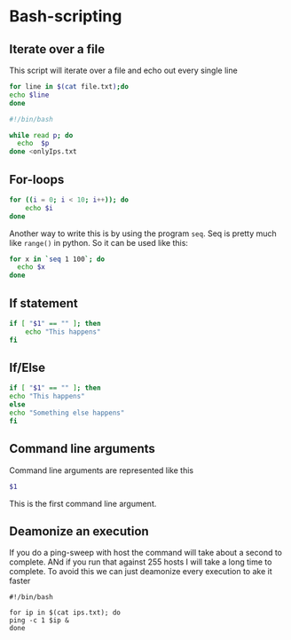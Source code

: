 # Bash-scripting

## Iterate over a file

This script will iterate over a file and echo out every single line

```bash
for line in $(cat file.txt);do
echo $line
done
```


```bash
#!/bin/bash

while read p; do
  echo  $p
done <onlyIps.txt
```

## For-loops

```bash
for ((i = 0; i < 10; i++)); do
    echo $i
done
```

Another way to write this is by using the program `seq`. Seq is pretty much like `range()` in python. So it can be used like this:

```bash
for x in `seq 1 100`; do
  echo $x
done
```

## If statement

```bash
if [ "$1" == "" ]; then
    echo "This happens"
fi
```

## If/Else

```bash
if [ "$1" == "" ]; then
echo "This happens"
else
echo "Something else happens"
fi
```


## Command line arguments

Command line arguments are represented like this

```bash
$1
```
This is the first command line argument.

## Deamonize an execution

If you do a ping-sweep with host the command will take about a second to complete. ANd if you run that against 255 hosts I will take a long time to complete. To avoid this we can just deamonize every execution to ake it faster

```
#!/bin/bash

for ip in $(cat ips.txt); do
ping -c 1 $ip &
done
```